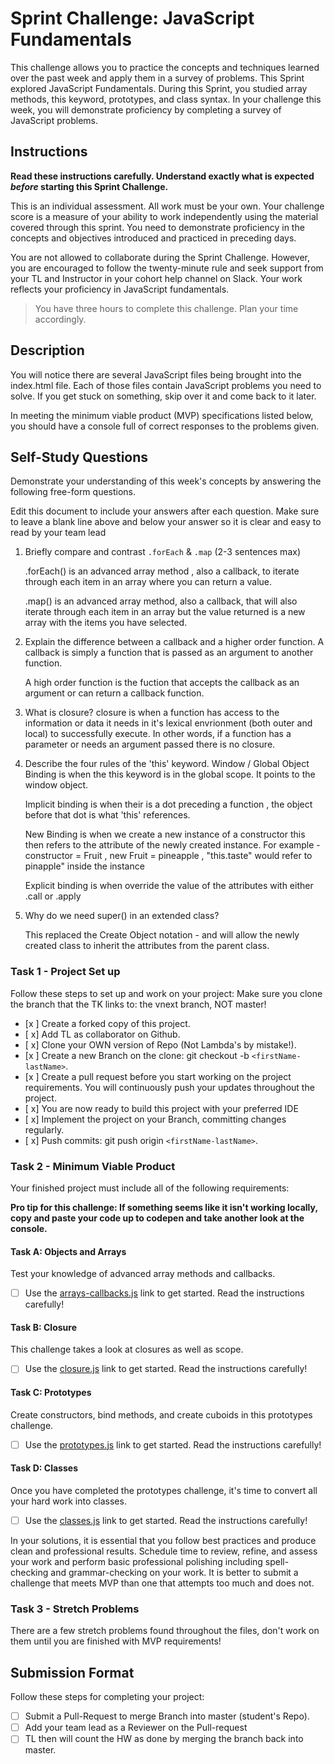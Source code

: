 # Sprint Challenge: JavaScript Fundamentals

This challenge allows you to practice the concepts and techniques learned over the past week and apply them in a survey of problems. This Sprint explored JavaScript Fundamentals. During this Sprint, you studied array methods, this keyword, prototypes, and class syntax. In your challenge this week, you will demonstrate proficiency by completing a survey of JavaScript problems.

## Instructions

**Read these instructions carefully. Understand exactly what is expected _before_ starting this Sprint Challenge.**

This is an individual assessment. All work must be your own. Your challenge score is a measure of your ability to work independently using the material covered through this sprint. You need to demonstrate proficiency in the concepts and objectives introduced and practiced in preceding days.

You are not allowed to collaborate during the Sprint Challenge. However, you are encouraged to follow the twenty-minute rule and seek support from your TL and Instructor in your cohort help channel on Slack. Your work reflects your proficiency in JavaScript fundamentals.

> You have three hours to complete this challenge. Plan your time accordingly.

## Description

You will notice there are several JavaScript files being brought into the index.html file.  Each of those files contain JavaScript problems you need to solve.  If you get stuck on something, skip over it and come back to it later.

In meeting the minimum viable product (MVP) specifications listed below, you should have a console full of correct responses to the problems given.

## Self-Study Questions

Demonstrate your understanding of this week's concepts by answering the following free-form questions.

Edit this document to include your answers after each question. Make sure to leave a blank line above and below your answer so it is clear and easy to read by your team lead

1. Briefly compare and contrast `.forEach` & `.map` (2-3 sentences max)

    .forEach() is an advanced array method , also a callback, to iterate through each item in an array where you can return a value. 

    .map() is an advanced array method, also a callback, that will also iterate through each item in an array but the value returned is a new array with the items you have selected.

2. Explain the difference between a callback and a higher order function.
    A callback is simply a function that is passed as an argument to another function. 

    A high order function is the fuction that accepts the callback as an argument or can return a callback function.

3. What is closure?
    closure is when a function has access to the information or data it needs in it's lexical envrionment (both outer and local) to successfully execute. In other words, if a function has a parameter or needs an argument passed there is no closure.

4. Describe the four rules of the 'this' keyword.
    Window / Global Object Binding is when the this keyword is in the global scope. It points to the window object.

    Implicit binding is when their is a dot preceding a function , the object before that dot is what 'this' references.

    New Binding is when we create a new instance of a constructor this then refers to the attribute of the newly created instance. For example - constructor = Fruit , new Fruit = pineapple , "this.taste" would refer to pinapple" inside the instance

    Explicit binding is when override the value  of the attributes with either .call or .apply

5. Why do we need super() in an extended class?

    This replaced the Create Object notation - and will allow the newly created class to inherit the attributes from the parent class.

### Task 1 - Project Set up

Follow these steps to set up and work on your project:
Make sure you clone the branch that the TK links to: the vnext branch, NOT master!

- [x ] Create a forked copy of this project.
- [ x] Add TL as collaborator on Github.
- [ x] Clone your OWN version of Repo (Not Lambda's by mistake!).
- [x ] Create a new Branch on the clone: git checkout -b `<firstName-lastName>`.
- [x ] Create a pull request before you start working on the project requirements.  You will continuously push your updates throughout the project.
- [ x] You are now ready to build this project with your preferred IDE
- [ x] Implement the project on your Branch, committing changes regularly.
- [ x] Push commits: git push origin `<firstName-lastName>`.



### Task 2 - Minimum Viable Product

Your finished project must include all of the following requirements:

**Pro tip for this challenge: If something seems like it isn't working locally, copy and paste your code up to codepen and take another look at the console.**

#### Task A: Objects and Arrays

Test your knowledge of advanced array methods and callbacks.
* [ ] Use the [arrays-callbacks.js](challenges/arrays-callbacks.js) link to get started.  Read the instructions carefully!

#### Task B: Closure

This challenge takes a look at closures as well as scope. 
* [ ] Use the [closure.js](challenges/closure.js) link to get started. Read the instructions carefully!

#### Task C: Prototypes

Create constructors, bind methods, and create cuboids in this prototypes challenge.
* [ ] Use the [prototypes.js](challenges/prototypes.js) link to get started. Read the instructions carefully!

#### Task D: Classes

Once you have completed the prototypes challenge, it's time to convert all your hard work into classes.
* [ ] Use the [classes.js](challenges/classes.js) link to get started. Read the instructions carefully!

In your solutions, it is essential that you follow best practices and produce clean and professional results. Schedule time to review, refine, and assess your work and perform basic professional polishing including spell-checking and grammar-checking on your work. It is better to submit a challenge that meets MVP than one that attempts too much and does not.

### Task 3 - Stretch Problems

There are a few stretch problems found throughout the files, don't work on them until you are finished with MVP requirements!

## Submission Format

Follow these steps for completing your project:

- [ ] Submit a Pull-Request to merge <firstName-lastName> Branch into master (student's  Repo).
- [ ] Add your team lead as a Reviewer on the Pull-request
- [ ] TL then will count the HW as done by  merging the branch back into master.
